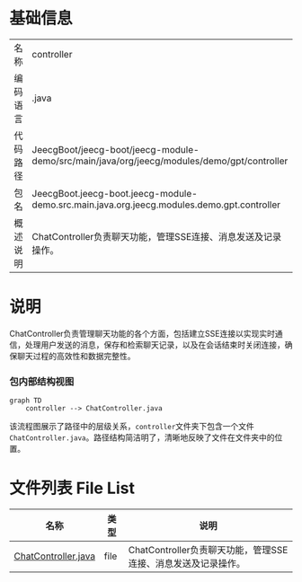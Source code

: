 # 基础信息

|      |      |
|------|------|
| 名称 | controller |
| 编码语言 | .java |
| 代码路径 | JeecgBoot/jeecg-boot/jeecg-module-demo/src/main/java/org/jeecg/modules/demo/gpt/controller |
| 包名 | JeecgBoot.jeecg-boot.jeecg-module-demo.src.main.java.org.jeecg.modules.demo.gpt.controller |
| 概述说明 | ChatController负责聊天功能，管理SSE连接、消息发送及记录操作。 |

# 说明

ChatController负责管理聊天功能的各个方面，包括建立SSE连接以实现实时通信，处理用户发送的消息，保存和检索聊天记录，以及在会话结束时关闭连接，确保聊天过程的高效性和数据完整性。


### 包内部结构视图

```mermaid
graph TD
    controller --> ChatController.java
```

该流程图展示了路径中的层级关系，`controller`文件夹下包含一个文件`ChatController.java`。路径结构简洁明了，清晰地反映了文件在文件夹中的位置。

# 文件列表 File List

| 名称   | 类型  | 说明 |
|-------|------|-------------|
| [ChatController.java](ChatController.md) | file | ChatController负责聊天功能，管理SSE连接、消息发送及记录操作。 |


